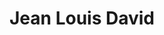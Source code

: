 ---
title: "Jean Louis David"
url: /orleans/jean-louis-david-rue-nicolas-copernic/
shop: coiffeur
---